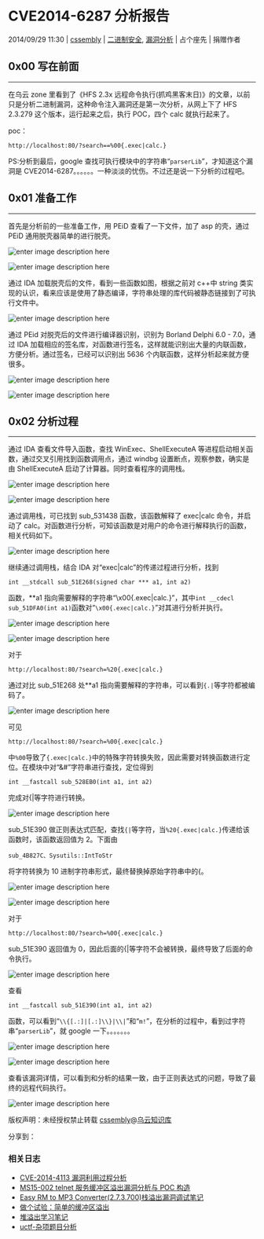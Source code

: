 # CVE2014-6287 分析报告

2014/09/29 11:30 | [cssembly](http://drops.wooyun.org/author/cssembly "由 cssembly 发布") | [二进制安全](http://drops.wooyun.org/category/binary "查看 二进制安全 中的全部文章"), [漏洞分析](http://drops.wooyun.org/category/papers "查看 漏洞分析 中的全部文章") | 占个座先 | 捐赠作者

## 0x00 写在前面

* * *

在乌云 zone 里看到了《HFS 2.3x 远程命令执行(抓鸡黑客末日)》的文章，以前只是分析二进制漏洞，这种命令注入漏洞还是第一次分析，从网上下了 HFS 2.3.279 这个版本，运行起来之后，执行 POC，四个 calc 就执行起来了。

poc：

```
http://localhost:80/?search==%00{.exec|calc.} 
```

PS:分析到最后，google 查找可执行模块中的字符串“`parserLib`”，才知道这个漏洞是 CVE2014-6287。。。。。。一种淡淡的忧伤。不过还是说一下分析的过程吧。

## 0x01 准备工作

* * *

首先是分析前的一些准备工作，用 PEiD 查看了一下文件，加了 asp 的壳，通过 PEiD 通用脱壳器简单的进行脱壳。

![enter image description here](img/img1_u1_png.jpg)

![enter image description here](img/img2_u28_png.jpg)

通过 IDA 加载脱壳后的文件，看到一些函数如图，根据之前对 c++中 string 类实现的认识，看来应该是使用了静态编译，字符串处理的库代码被静态链接到了可执行文件中。

![enter image description here](img/img3_u27_png.jpg)

通过 PEid 对脱壳后的文件进行编译器识别，识别为 Borland Delphi 6.0 - 7.0，通过 IDA 加载相应的签名库，对函数进行签名，这样就能识别出大量的内联函数，方便分析。通过签名，已经可以识别出 5636 个内联函数，这样分析起来就方便很多。

![enter image description here](img/img4_u22_png.jpg)

![enter image description here](img/img5_u24_png.jpg)

## 0x02 分析过程

* * *

通过 IDA 查看文件导入函数，查找 WinExec、ShellExecuteA 等进程启动相关函数，通过交叉引用找到函数调用点，通过 windbg 设置断点，观察参数，确实是由 ShellExecuteA 启动了计算器。同时查看程序的调用栈。

![enter image description here](img/img6_u39_png.jpg)

![enter image description here](img/img7_u24_png.jpg)

通过调用栈，可已找到 sub_531438 函数，该函数解释了 exec|calc 命令，并启动了 calc。对函数进行分析，可知该函数是对用户的命令进行解释执行的函数，相关代码如下。

![enter image description here](img/img8_png.jpg)

继续通过调用栈，结合 IDA 对“exec|calc”的传递过程进行分析，找到

```
int __stdcall sub_51E268(signed char *** a1, int a2) 
```

函数，**a1 指向需要解释的字符串“\x00{.exec|calc.}”，其中`int __cdecl sub_51DFA0(int a1)`函数对“`\x00{.exec|calc.}`”对其进行分析并执行。

![enter image description here](img/img9_u18_png.jpg)

![enter image description here](img/img10_u2_png.jpg)

对于

```
http://localhost:80/?search=%20{.exec|calc.} 
```

通过对比 sub_51E268 处**a1 指向需要解释的字符串，可以看到`{.|`等字符都被编码了。

![enter image description here](img/img11_u62_png.jpg)

可见

```
http://localhost:80/?search=%00{.exec|calc.} 
```

中`%00`导致了`{.exec|calc.}`中的特殊字符转换失败，因此需要对转换函数进行定位。在模块中对“&#”字符串进行查找，定位得到

```
int __fastcall sub_528EB0(int a1, int a2) 
```

完成对{|等字符进行转换。

![enter image description here](img/img12_u4_png.jpg)

sub_51E390 做正则表达式匹配，查找`{|`等字符，当`%20{.exec|calc.}`传递给该函数时，该函数返回值为 2。下面由

```
sub_4B827C、Sysutils::IntToStr 
```

将字符转换为 10 进制字符串形式，最终替换掉原始字符串中的{。

![enter image description here](img/img13_u5_png.jpg)

![enter image description here](img/img14_u1_png.jpg)

对于

```
http://localhost:80/?search=%00{.exec|calc.} 
```

sub_51E390 返回值为 0，因此后面的{|等字符不会被转换，最终导致了后面的命令执行。

![enter image description here](img/img15_u3_png.jpg)

查看

```
int __fastcall sub_51E390(int a1, int a2) 
```

函数，可以看到“`\\{[.:]|[.:]\\}|\\|`”和“`m!`”，在分析的过程中，看到过字符串“`parserLib`”，就 google 一下。。。。。。。

![enter image description here](img/img16_u38_png.jpg)

![enter image description here](img/img17_u6_png.jpg)

查看该漏洞详情，可以看到和分析的结果一致，由于正则表达式的问题，导致了最终的远程代码执行。

![enter image description here](img/img18_u9_png.jpg)

版权声明：未经授权禁止转载 [cssembly](http://drops.wooyun.org/author/cssembly "由 cssembly 发布")@[乌云知识库](http://drops.wooyun.org)

分享到：

### 相关日志

*   [CVE-2014-4113 漏洞利用过程分析](http://drops.wooyun.org/papers/3331)
*   [MS15-002 telnet 服务缓冲区溢出漏洞分析与 POC 构造](http://drops.wooyun.org/papers/4621)
*   [Easy RM to MP3 Converter(2.7.3.700)栈溢出漏洞调试笔记](http://drops.wooyun.org/papers/3178)
*   [做个试验：简单的缓冲区溢出](http://drops.wooyun.org/papers/1421)
*   [堆溢出学习笔记](http://drops.wooyun.org/tips/1621)
*   [uctf-杂项题目分析](http://drops.wooyun.org/tips/3349)